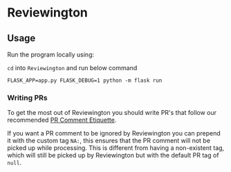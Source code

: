 # Reviewington

## Usage

Run the program locally using:

`cd` into `Reviewington` and run below command

```
FLASK_APP=app.py FLASK_DEBUG=1 python -m flask run
```

### Writing PRs

To get the most out of Reviewington you should write PR's that follow our recommended [PR Comment Etiquette](/docs/pr_etiquette.md).

If you want a PR comment to be ignored by Reviewington you can prepend it with the custom tag `NA:`, this ensures that the PR comment will not be picked up while processing.
This is different from having a non-existent tag, which will still be picked up by Reviewington but with the default PR tag of `null`.
